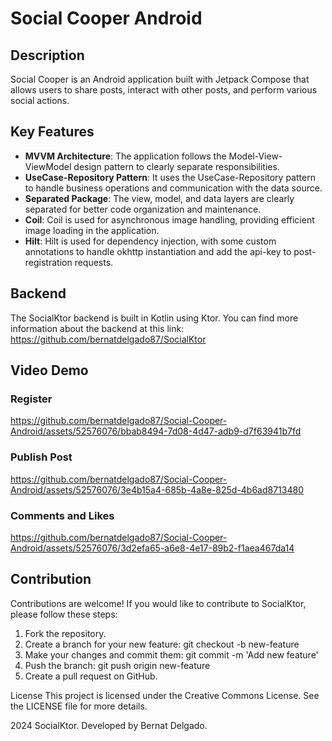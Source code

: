 # Social Cooper Android

## Description

Social Cooper is an Android application built with Jetpack Compose that allows users to share posts, interact with other posts, and perform various social actions.

## Key Features

- **MVVM Architecture**: The application follows the Model-View-ViewModel design pattern to clearly separate responsibilities.
- **UseCase-Repository Pattern**: It uses the UseCase-Repository pattern to handle business operations and communication with the data source.
- **Separated Package**: The view, model, and data layers are clearly separated for better code organization and maintenance.
- **Coil**: Coil is used for asynchronous image handling, providing efficient image loading in the application.
- **Hilt**: Hilt is used for dependency injection, with some custom annotations to handle okhttp instantiation and add the api-key to post-registration requests.

## Backend

The SocialKtor backend is built in Kotlin using Ktor. You can find more information about the backend at this link: https://github.com/bernatdelgado87/SocialKtor

## Video Demo

### Register

https://github.com/bernatdelgado87/Social-Cooper-Android/assets/52576076/bbab8494-7d08-4d47-adb9-d7f63941b7fd

### Publish Post

https://github.com/bernatdelgado87/Social-Cooper-Android/assets/52576076/3e4b15a4-685b-4a8e-825d-4b6ad8713480

### Comments and Likes

https://github.com/bernatdelgado87/Social-Cooper-Android/assets/52576076/3d2efa65-a6e8-4e17-89b2-f1aea467da14

## Contribution

Contributions are welcome! If you would like to contribute to SocialKtor, please follow these steps:

1. Fork the repository.
2. Create a branch for your new feature: git checkout -b new-feature
3. Make your changes and commit them: git commit -m 'Add new feature'
4. Push the branch: git push origin new-feature
5. Create a pull request on GitHub.

License
This project is licensed under the Creative Commons License. See the LICENSE file for more details.

2024 SocialKtor. Developed by Bernat Delgado.

